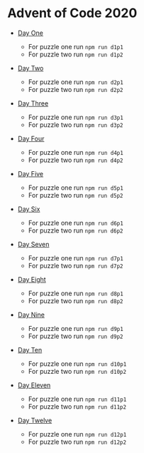 # Advent of Code 2020

- [Day One](https://adventofcode.com/2020/day/1)
  - For puzzle one run `npm run d1p1`
  - For puzzle two run `npm run d1p2`
  
- [Day Two](https://adventofcode.com/2020/day/2)
  - For puzzle one run `npm run d2p1`
  - For puzzle two run `npm run d2p2`

- [Day Three](https://adventofcode.com/2020/day/3)
  - For puzzle one run `npm run d3p1`
  - For puzzle two run `npm run d3p2`

- [Day Four](https://adventofcode.com/2020/day/4)
  - For puzzle one run `npm run d4p1`
  - For puzzle two run `npm run d4p2`

- [Day Five](https://adventofcode.com/2020/day/5)
  - For puzzle one run `npm run d5p1`
  - For puzzle two run `npm run d5p2`

- [Day Six](https://adventofcode.com/2020/day/6)
  - For puzzle one run `npm run d6p1`
  - For puzzle two run `npm run d6p2`

- [Day Seven](https://adventofcode.com/2020/day/7)
  - For puzzle one run `npm run d7p1`
  - For puzzle two run `npm run d7p2`

- [Day Eight](https://adventofcode.com/2020/day/8)
  - For puzzle one run `npm run d8p1`
  - For puzzle two run `npm run d8p2`

- [Day Nine](https://adventofcode.com/2020/day/9)
  - For puzzle one run `npm run d9p1`
  - For puzzle two run `npm run d9p2`

- [Day Ten](https://adventofcode.com/2020/day/10)
  - For puzzle one run `npm run d10p1`
  - For puzzle two run `npm run d10p2`

- [Day Eleven](https://adventofcode.com/2020/day/11)
  - For puzzle one run `npm run d11p1`
  - For puzzle two run `npm run d11p2`

- [Day Twelve](https://adventofcode.com/2020/day/12)
  - For puzzle one run `npm run d12p1`
  - For puzzle two run `npm run d12p2`
